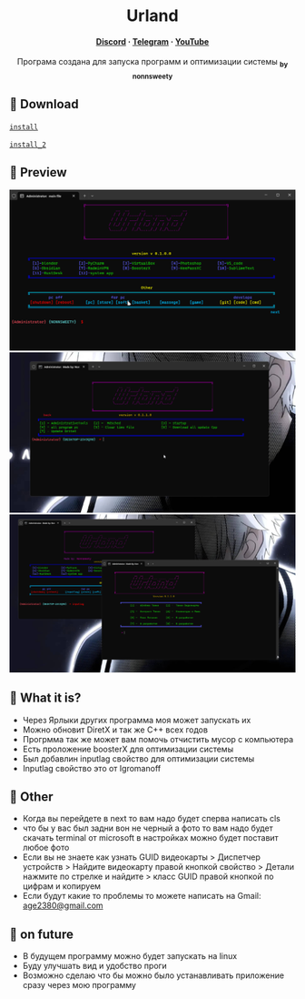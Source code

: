 <h1 align="center">Urland</h1>

<h4 align="center">
  <a href="https://discord.com/invite/SFcSqZatPa" target="_blank">Discord</a>
  ·
  <a href="https://t.me/Trash_sweetyyy" target="_blank">Telegram</a>
  ·
  <a href="https://www.youtube.com/channel/UCeXL-Anplc8_IthxRIIHm7w" target="_blank">YouTube</a>
</h4>

<p align="center"> Програма создана для запуска программ и оптимизации системы <sub><b>by nonnsweety</b></sub>
</p>

## :star2: Download

[`install`](https://drive.google.com/drive/folders/1Wkaw0HefbGTPyhvJziirbmlt6gDHE_W2?usp=sharing)

[`install_2`](https://drive.google.com/drive/folders/18zr1H0zQUvtbjyXzwzvIVnOihCyLWzCd?usp=sharing)

## :star2: Preview

![Image](for_README_file/image/main.png)
![Image](for_README_file/image/next.png)
![Image](for_README_file/image/inputlag.png)

## :star2: What it is?

- Через Ярлыки других программа моя может запускать их
- Можно обновит DiretX и так же C++ всех годов
- Прогрмма так же может вам помочь отчистить мусор с компьютера
- Есть проложение boosterX для оптимизации системы
- Был добавлин inputlag свойство для оптимизации системы 
- Inputlag свойство это от Igromanoff

## :star2: Other

- Когда вы перейдете в next то вам надо будет сперва написать cls
- что бы у вас был задни вон не черный а фото то вам надо будет скачать terminal от microsoft в настройках можно будет поставит любое фото
- Если вы не знаете как узнать GUID видеокарты > Диспетчер устройств > Найдите видеокарту правой кнопкой свойство > Детали нажмите по стрелке и найдите > класс GUID правой кнопкой по цифрам и копируем
- Если будут какие то проблемы то можете написать на Gmail: age2380@gmail.com

## :star2: on future

- В будущем программу можно будет запускать на linux
- Буду улучшать вид и удобство проги
- Возможно сделаю что бы можно было устанавливать приложение сразу через мою программу 
